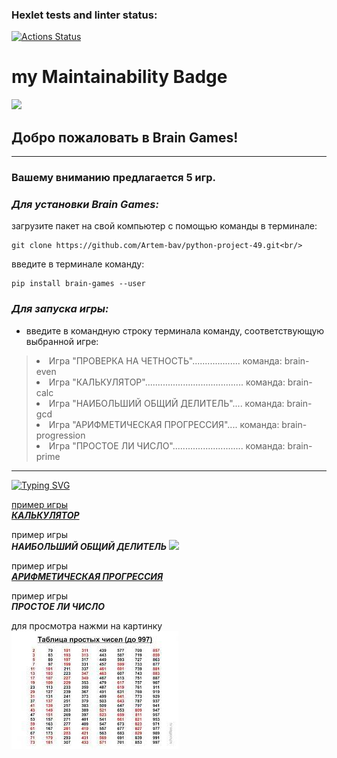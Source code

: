 ### Hexlet tests and linter status:
[![Actions Status](https://github.com/Artem-bav/python-project-49/workflows/hexlet-check/badge.svg)](https://github.com/Artem-bav/python-project-49/actions)
# my Maintainability Badge
<a href="https://codeclimate.com/github/Artem-bav/python-project-49/maintainability"><img src="https://api.codeclimate.com/v1/badges/98b0b72b9f22a6df4b22/maintainability" /></a>


## Добро пожаловать в Brain Games!<br/>
***

### Вашему вниманию предлагается 5 игр.<br/>  

### _*Для установки Brain Games:*_
загрузите пакет на свой компьютер с помощью команды в терминале:

    git clone https://github.com/Artem-bav/python-project-49.git<br/>
введите в терминале команду:

    pip install brain-games --user

### _*Для запуска игры:*_<br> 
* введите в командную строку терминала команду, соответствующую выбранной игре:



><li>Игра "ПРОВЕРКА НА ЧЕТНОСТЬ"................... команда: brain-even</li>
><li>Игра "КАЛЬКУЛЯТОР"....................................... команда: brain-calc</li>
><li>Игра "НАИБОЛЬШИЙ ОБЩИЙ ДЕЛИТЕЛЬ".... команда: brain-gcd</li>
><li>Игра "АРИФМЕТИЧЕСКАЯ ПРОГРЕССИЯ".... команда: brain-progression</li>
><li>Игра "ПРОСТОЕ ЛИ ЧИСЛО"............................ команда: brain-prime</li>
***

[![Typing SVG](https://readme-typing-svg.herokuapp.com?color=%2336BCF7&amp;lines=ПРИМЕР%20ИГРЫ%20ПРОВЕРКА%20НА%20ЧЕТНОСТЬ)](https://asciinema.org/a/WxFrv9Vo241nB2lULlV5oZtM6)

[пример игры  
**_КАЛЬКУЛЯТОР_**](https://asciinema.org/a/aa42Ad1igMSTfdZkA4F7z76z8)

пример игры  
**_НАИБОЛЬШИЙ ОБЩИЙ ДЕЛИТЕЛЬ_**
<a href="https://asciinema.org/a/QIXynmNNC8UVCS7KZNCwasKri" target="_blank"><img src="https://asciinema.org/a/QIXynmNNC8UVCS7KZNCwasKri.svg" /></a>

пример игры  
[**_АРИФМЕТИЧЕСКАЯ ПРОГРЕССИЯ_**](https://asciinema.org/a/UKXUKBZbxSxKyiLG4scHgh9QD)


пример игры  
**_ПРОСТОЕ ЛИ ЧИСЛО_**

для просмотра нажми на картинку
[![tabl.png](tabl.png)](https://asciinema.org/a/SV3Ho4AZLWnUlw4Cytb327eK8)